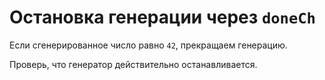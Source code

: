 # Остановка генерации через ```doneCh```

Если сгенерированное число равно ```42```, прекращаем генерацию.

Проверь, что генератор действительно останавливается.